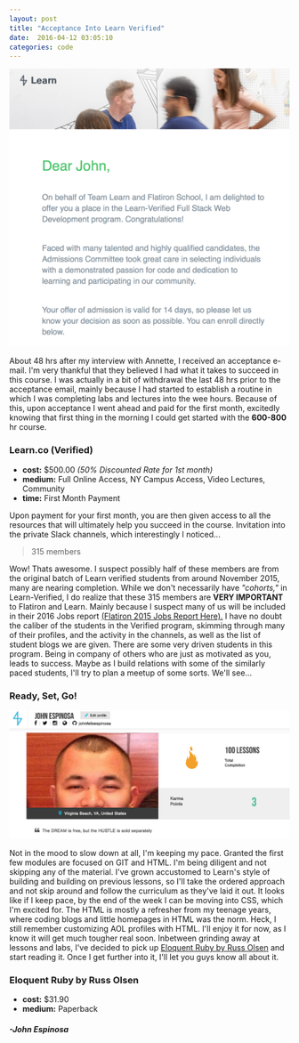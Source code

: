 ```yaml
---
layout: post
title: "Acceptance Into Learn Verified"
date:  2016-04-12 03:05:10
categories: code
---
```


![Accepted!](/img/Acceptance.png)

About 48 hrs after my interview with Annette, I received an acceptance e-mail. I'm very thankful that they believed I had what it takes to succeed in this course. I was actually in a bit of withdrawal the last 48 hrs prior to the acceptance email, mainly because I had started to establish a routine in which I was completing labs and lectures into the wee hours. Because of this, upon acceptance I went ahead and paid for the first month, excitedly knowing that first thing in the morning I could get started with the **600-800** hr course. 

### Learn.co (Verified)

+ **cost:** $500.00 _(50% Discounted Rate for 1st month)_
+ **medium:** Full Online Access, NY Campus Access, Video Lectures, Community 
+ **time:** First Month Payment

Upon payment for your first month, you are then given access to all the resources that will ultimately help you succeed in the course. Invitation into the private Slack channels, which interestingly I noticed...

> 315 members

Wow! Thats awesome. I suspect possibly half of these members are from the original batch of Learn verified students from around November 2015, many are nearing completion. While we don't necessarily have _"cohorts,"_ in Learn-Verified, I do realize that these 315 members are **VERY IMPORTANT** to Flatiron and Learn. Mainly because I suspect many of us will be included in their 2016 Jobs report [(Flatiron 2015 Jobs Report Here).](http://flatironschool.com/jobs-report-2015) I have no doubt the caliber of the students in the Verified program, skimming through many of their profiles, and the activity in the channels, as well as the list of student blogs we are given. There are some very driven students in this program. Being in company of others who are just as motivated as you, leads to success. Maybe as I build relations with some of the similarly paced students, I'll try to plan a meetup of some sorts. We'll see...

### Ready, Set, Go!

![100 Lessons](/img/100LessonsSS.png)

Not in the mood to slow down at all, I'm keeping my pace. Granted the first few modules are focused on GIT and HTML. I'm being diligent and not skipping any of the material. I've grown accustomed to Learn's style of building and building on previous lessons, so I'll take the ordered approach and not skip around and follow the curriculum as they've laid it out. It looks like if I keep pace, by the end of the week I can be moving into CSS, which I'm excited for. The HTML is mostly a refresher from my teenage years, where coding blogs and little homepages in HTML was the norm. Heck, I still remember customizing AOL profiles with HTML. I'll enjoy it for now, as I know it will get much tougher real soon. Inbetween grinding away at lessons and labs, I've decided to pick up [Eloquent Ruby by Russ Olsen](http://www.amazon.com/Eloquent-Ruby-Addison-Wesley-Professional/dp/0321584104) and start reading it. Once I get further into it, I'll let you guys know all about it. 

### Eloquent Ruby by Russ Olsen

+ **cost:** $31.90  
+ **medium:** Paperback


#### _-John Espinosa_  